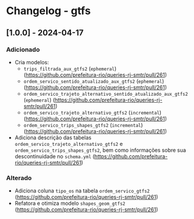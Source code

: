 # Changelog - gtfs

## [1.0.0] - 2024-04-17

### Adicionado

- Cria modelos:
  - `trips_filtrada_aux_gtfs2` (`ephemeral`) (https://github.com/prefeitura-rio/queries-rj-smtr/pull/261)
  - `ordem_servico_sentido_atualizado_aux_gtfs2` (`ephemeral`) (https://github.com/prefeitura-rio/queries-rj-smtr/pull/261)
  - `ordem_servico_trajeto_alternativo_sentido_atualizado_aux_gtfs2` (`ephemeral`) (https://github.com/prefeitura-rio/queries-rj-smtr/pull/261)
  - `ordem_servico_trajeto_alternativo_gtfs2` (`incremental`) (https://github.com/prefeitura-rio/queries-rj-smtr/pull/261)
  - `ordem_servico_trips_shapes_gtfs2` (`incremental`) (https://github.com/prefeitura-rio/queries-rj-smtr/pull/261)
- Adiciona descrição das tabelas `ordem_servico_trajeto_alternativo_gtfs2` e `ordem_servico_trips_shapes_gtfs2`, bem como informações sobre sua descontinuidade no `schema.yml` (https://github.com/prefeitura-rio/queries-rj-smtr/pull/261)

### Alterado

- Adiciona coluna `tipo_os` na tabela `ordem_servico_gtfs2` (https://github.com/prefeitura-rio/queries-rj-smtr/pull/261)
- Refatora e otimiza modelo `shapes_geom_gtfs2` (https://github.com/prefeitura-rio/queries-rj-smtr/pull/261)